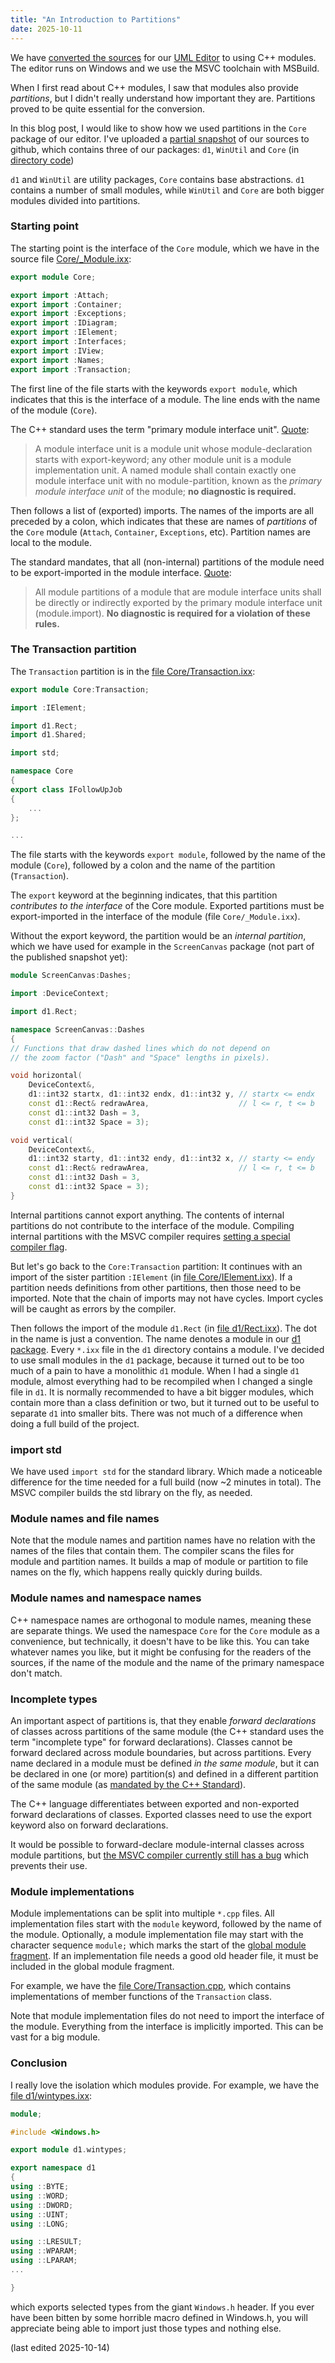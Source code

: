 ```yaml
---
title: "An Introduction to Partitions"
date: 2025-10-11
---
```


We have [converted the sources](https://abuehl.github.io/2025/03/24/converting-to-modules.html)
for our [UML Editor](https://cadifra.com/) to using C++ modules. The editor runs on Windows and
we use the MSVC toolchain with MSBuild.

When I first read about C++ modules, I saw that modules also provide *partitions*, but I didn't
really understand how important they are. Partitions proved to be quite essential for the
conversion.

In this blog post, I would like to show how we used partitions in the `Core` package of our editor.
I've uploaded a [partial snapshot](https://github.com/abuehl/cadifra) of our sources to github,
which contains three of our packages: `d1`, `WinUtil` and `Core` (in
[directory code](https://github.com/abuehl/cadifra/tree/main/code))

`d1` and `WinUtil` are utility packages, `Core` contains base abstractions. `d1` contains a number
of small modules, while `WinUtil` and `Core` are both bigger modules divided into partitions.

### Starting point

The starting point is the interface of the `Core` module, which we have in the source file
[Core/_Module.ixx](https://github.com/abuehl/cadifra/blob/main/code/Core/_Module.ixx):

```cpp
export module Core;

export import :Attach;
export import :Container;
export import :Exceptions;
export import :IDiagram;
export import :IElement;
export import :Interfaces;
export import :IView;
export import :Names;
export import :Transaction;
```

The first line of the file starts with the keywords `export module`, which indicates that this
is the interface of a module. The line ends with the name of the module (`Core`).

The C++ standard uses the term "primary module interface unit".
[Quote](https://eel.is/c++draft/module#unit-2):

> A module interface unit is a module unit whose module-declaration starts with export-keyword;
> any other module unit is a module implementation unit. A named module shall contain exactly one
> module interface unit with no module-partition, known as the *primary module interface unit*
> of the module; **no diagnostic is required.**

Then follows a list of (exported) imports. The names of the imports are all preceded by a colon,
which indicates that these are names of *partitions* of the `Core` module (`Attach`, `Container`,
`Exceptions`, etc). Partition names are local to the module.

The standard mandates, that all (non-internal) partitions of the module need to be
export-imported in the module interface. [Quote](https://eel.is/c++draft/module#unit-3):

> All module partitions of a module that are module interface units shall be
> directly or indirectly exported by the primary module interface unit (module.import).
> **No diagnostic is required for a violation of these rules.**

### The Transaction partition

The `Transaction` partition is in the
[file Core/Transaction.ixx](https://github.com/abuehl/cadifra/blob/main/code/Core/Transaction.ixx):

```cpp
export module Core:Transaction;

import :IElement;

import d1.Rect;
import d1.Shared;

import std;

namespace Core
{
export class IFollowUpJob
{
    ...
};

...
```

The file starts with the keywords `export module`, followed by the name of the module (`Core`),
followed by a colon and the name of the partition (`Transaction`).

The `export` keyword at the beginning indicates, that this partition *contributes to the interface*
of the Core module. Exported partitions must be export-imported in the interface of the module
(file `Core/_Module.ixx`).

Without the export keyword, the partition would be an *internal partition*, which we have used
for example in the `ScreenCanvas` package (not part of the published snapshot yet):

```cpp
module ScreenCanvas:Dashes;

import :DeviceContext;

import d1.Rect;

namespace ScreenCanvas::Dashes
{
// Functions that draw dashed lines which do not depend on
// the zoom factor ("Dash" and "Space" lengths in pixels).

void horizontal(
    DeviceContext&,
    d1::int32 startx, d1::int32 endx, d1::int32 y, // startx <= endx
    const d1::Rect& redrawArea,                    // l <= r, t <= b
    const d1::int32 Dash = 3,
    const d1::int32 Space = 3);

void vertical(
    DeviceContext&,
    d1::int32 starty, d1::int32 endy, d1::int32 x, // starty <= endy
    const d1::Rect& redrawArea,                    // l <= r, t <= b
    const d1::int32 Dash = 3,
    const d1::int32 Space = 3);
}
```

Internal partitions cannot export anything. The contents of internal partitions do not
contribute to the interface of the module. Compiling internal partitions with the MSVC
compiler requires
[setting a special compiler flag](https://learn.microsoft.com/en-us/cpp/build/reference/internal-partition?view=msvc-170).

But let's go back to the `Core:Transaction` partition: It continues with an import of the sister
partition `:IElement` (in
[file Core/IElement.ixx](https://github.com/abuehl/cadifra/blob/main/code/Core/IElement.ixx)).
If a partition needs definitions from other partitions, then those need to be imported.
Note that the chain of imports may not have cycles. Import cycles will be caught as
errors by the compiler.

Then follows the import of the module `d1.Rect` (in
[file d1/Rect.ixx](https://github.com/abuehl/cadifra/blob/main/code/d1/Rect.ixx)).
The dot in the name is just a convention. The name denotes a module in our
[d1 package](https://github.com/abuehl/cadifra/tree/main/code/d1). Every `*.ixx` file
in the `d1` directory contains a module. I've decided to use small modules in the `d1` package,
because it turned out to be too much of a pain to have a monolithic `d1` module. When I had
a single `d1` module, almost everything had to be recompiled when I changed a single file in
`d1`. It is normally recommended to have a bit bigger modules, which contain more than a class
definition or two, but it turned out to be useful to separate `d1` into smaller bits. There was
not much of a difference when doing a full build of the project.

### import std

We have used `import std` for the standard library. Which made a noticeable difference for
the time needed for a full build (now ~2 minutes in total). The MSVC compiler builds the
std library on the fly, as needed.

### Module names and file names

Note that the module names and partition names have no relation with the names of the files
that contain them. The compiler scans the files for module and partition names. It builds
a map of module or partition to file names on the fly, which happens really quickly during builds.

### Module names and namespace names

C++ namespace names are orthogonal to module names, meaning these are separate things.
We used the namespace `Core` for the `Core` module as a convenience, but technically, it
doesn't have to be like this. You can take whatever names you like, but it might be confusing
for the readers of the sources, if the name of the module and the name of the primary
namespace don't match.

### Incomplete types

An important aspect of partitions is, that they enable *forward declarations* of classes
across partitions of the same module (the C++ standard uses the term "incomplete type"
for forward declarations). Classes cannot be forward declared across module boundaries,
but across partitions. Every name declared in a module must be defined *in the same module*,
but it can be declared in one (or more) partition(s) and defined in a different partition
of the same module (as [mandated by the C++ Standard](https://eel.is/c++draft/module#unit-7)).

The C++ language differentiates between exported and non-exported forward declarations of
classes. Exported classes need to use the export keyword also on forward declarations.

It would be possible to forward-declare module-internal classes across module partitions,
but [the MSVC compiler currently still has a bug](https://github.com/abuehl/internal-partition-test)
which prevents their use.

### Module implementations

Module implementations can be split into multiple `*.cpp` files. All implementation files
start with the `module` keyword, followed by the name of the module. Optionally, a module
implementation file may start with the character sequence `module;` which marks the start
of the
[global module fragment](https://en.cppreference.com/w/cpp/language/modules.html#Global_module_fragment).
If an implementation file needs a good old header file, it must be included in the global
module fragment.

For example, we have the
[file Core/Transaction.cpp](https://github.com/abuehl/cadifra/blob/main/code/Core/Transaction.cpp),
which contains implementations of member functions of the `Transaction` class.

Note that module implementation files do not need to import the interface of the module.
Everything from the interface is implicitly imported. This can be vast for a big module.

### Conclusion

I really love the isolation which modules provide. For example, we have the [file d1/wintypes.ixx](https://github.com/abuehl/cadifra/blob/main/code/d1/wintypes.ixx):

```cpp
module;

#include <Windows.h>

export module d1.wintypes;

export namespace d1
{
using ::BYTE;
using ::WORD;
using ::DWORD;
using ::UINT;
using ::LONG;

using ::LRESULT;
using ::WPARAM;
using ::LPARAM;
...

}
```

which exports selected types from the giant `Windows.h` header. If you ever have been
bitten by some horrible macro defined in Windows.h, you will appreciate being able to
import just those types and nothing else.

(last edited 2025-10-14)
